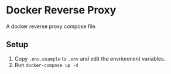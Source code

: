 # Docker Reverse Proxy

A docker reverse proxy compose file.

## Setup

1. Copy `.env.example` to `.env` and edit the envrionment variables.
2. Run `docker-compose up -d`
